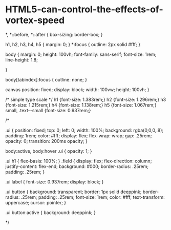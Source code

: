 # HTML5-can-control-the-effects-of-vortex-speed
*, *::before, *::after {
  box-sizing: border-box;
}

h1, h2, h3, h4, h5 {
  margin: 0;
}
*:focus {
  outline: 2px solid #fff;
}

body {
  margin: 0;
  height: 100vh;
  font-family: sans-serif;
  font-size: 1rem;
  line-height: 1.8;
  
}

body[tabindex]:focus {
  outline: none;
}

canvas 
  position: fixed;
  display: block;
  width: 100vw;
  height: 100vh;
}

/* simple type scale */
h1 {font-size: 1.383rem;}
h2 {font-size: 1.296rem;}
h3 {font-size: 1.215rem;}
h4 {font-size: 1.138rem;}
h5 {font-size: 1.067rem;}
small, .text--small {font-size: 0.937rem;}

/*

.ui {
  position: fixed;
  top: 0;
  left: 0;
  width: 100%;
  background: rgba(0,0,0,.8);
  padding: 1rem;
  color: #fff;
  display: flex;
  flex-wrap: wrap;
  gap: .25rem;
  opacity: 0;
  transition: 200ms opacity;
}

body:active, body:hover .ui {
  opacity: 1;
}

.ui h1 {
  flex-basis: 100%;
}
.field {
  display: flex;
  flex-direction: column;
  justify-content: flex-end;
  background: #000;
  border-radius: .25rem;
  padding: .25rem;
}

.ui label {
  font-size: 0.937rem;
  display: block;
}

.ui button {
  background: transparent;
  border: 1px solid deeppink;
  border-radius: .25rem;
  padding: .25rem;
  font-size: 1rem;
  color: #fff;
  text-transform: uppercase;
  cursor: pointer;
}

.ui button:active {
  background: deeppink;
}

*/
